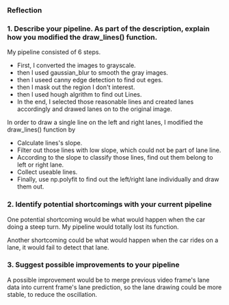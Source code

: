 ### Reflection

### 1. Describe your pipeline. As part of the description, explain how you modified the draw_lines() function.

My pipeline consisted of 6 steps. 
  - First, I converted the images to grayscale. 
  - then I used gaussian_blur to smooth the gray images.
  - then I useed canny edge detection to find out eges.
  - then I mask out the region I don't interest.
  - then I used hough algrithm to find out Lines.
  - In the end, I selected those reasonable lines and created lanes accordingly and drawed lanes on to the original image.

In order to draw a single line on the left and right lanes, I modified the draw_lines() function by 
- Calculate lines's slope.
- Filter out those lines with low slope, which could not be part of lane line.
- According to the slope to classify those lines, find out them belong to left or right lane.
- Collect useable lines.
- Finally, use np.polyfit to find out the left/right lane individually and draw them out. 


### 2. Identify potential shortcomings with your current pipeline


One potential shortcoming would be what would happen when the car doing a steep turn. My pipeline would totally lost its function.  

Another shortcoming could be what would happen when the car rides on a lane, it would fail to detect that lane. 


### 3. Suggest possible improvements to your pipeline

A possible improvement would be to merge previous video frame's lane data into current frame's lane prediction, so the lane drawing could be more stable, to reduce the oscillation.
